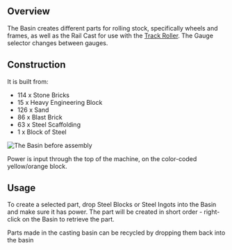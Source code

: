 ## Overview

The Basin creates different parts for rolling stock, specifically wheels and frames, as well as the Rail Cast for use with the [Track Roller](immersiverailroading:wiki/en_us/machines/track_roller.md). The Gauge selector changes between gauges.

## Construction
It is built from:
* 114 x Stone Bricks
*  15 x Heavy Engineering Block
* 126 x Sand
*  86 x Blast Brick
*  63 x Steel Scaffolding
*   1 x Block of Steel

![The Basin before assembly](immersiverailroading:wiki/images/casting.png)

Power is input through the top of the machine, on the color-coded yellow/orange block.

## Usage

To create a selected part, drop Steel Blocks or Steel Ingots into the Basin and make sure it has power. The part will be created in short order - right-click on the Basin to retrieve the part.

Parts made in the casting basin can be recycled by dropping them back into the basin